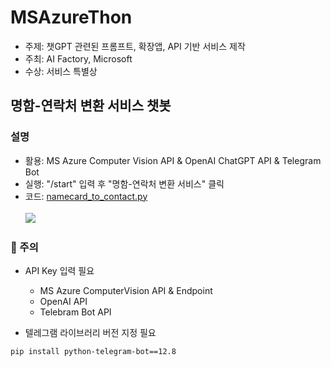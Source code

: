 # MSAzureThon
- 주제: 챗GPT 관련된 프롬프트, 확장앱, API 기반 서비스 제작
- 주최: AI Factory, Microsoft
- 수상: 서비스 특별상

## 명함-연락처 변환 서비스 챗봇

### 설명
- 활용:  MS Azure Computer Vision API & OpenAI ChatGPT API & Telegram Bot
- 실행: "/start" 입력 후 "명함-연락처 변환 서비스" 클릭
- 코드: [namecard_to_contact.py](https://github.com/riverallzero/MSAzureThon/blob/main/namecard_to_contact.py)
<br/><br/> <img src="https://user-images.githubusercontent.com/93754504/230894753-9d557402-afbe-4a56-9539-1c5917150d97.png"/>

### 🚨 주의
- API Key 입력 필요
  - MS Azure ComputerVision API & Endpoint
  - OpenAI API
  - Telebram Bot API
  
- 텔레그램 라이브러리 버전 지정 필요
```text
pip install python-telegram-bot==12.8
```
